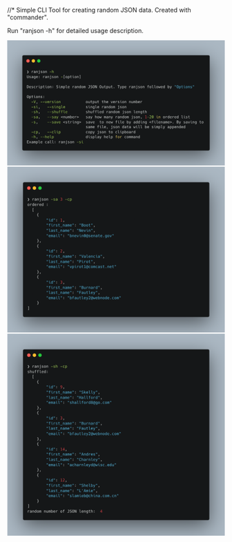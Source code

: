 //* Simple CLI Tool for creating random JSON data. Created with "commander".

Run "ranjson -h" for detailed usage description.


<img src='/ranjson -h.png'>


<img src='/ranjson -sa 3 -cp.png'>


<img src='/ranjson -sh -cp.png'>


